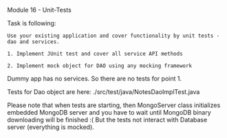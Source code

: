 Module 16 - Unit-Tests

Task is following:
```
Use your existing application and cover functionality by unit tests - dao and services.

1. Implement JUnit test and cover all service API methods

2. Implement mock object for DAO using any mocking framework
```

Dummy app has no services. So there are no tests for point 1.

Tests for Dao object are here: ./src/test/java/NotesDaoImplTest.java

Please note that when tests are starting, then MongoServer class initializes embedded MongoDB server and you have to wait until MongoDB binary downloading will be finished :( But the tests not interact with Database server (everything is mocked).


